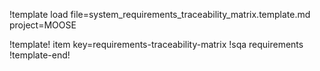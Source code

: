 !template load file=system_requirements_traceability_matrix.template.md
               project=MOOSE

!template! item key=requirements-traceability-matrix
!sqa requirements
!template-end!

